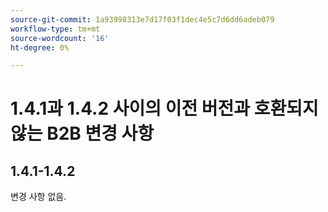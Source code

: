 ```yaml
---
source-git-commit: 1a93998313e7d17f03f1dec4e5c7d6dd6adeb079
workflow-type: tm+mt
source-wordcount: '16'
ht-degree: 0%

---
```

# 1.4.1과 1.4.2 사이의 이전 버전과 호환되지 않는 B2B 변경 사항

## 1.4.1-1.4.2

변경 사항 없음.
